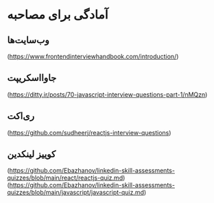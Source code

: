 # آمادگی برای مصاحبه

## وب‌سایت‌ها

(https://www.frontendinterviewhandbook.com/introduction/)

## جاوااسکریپت

(https://ditty.ir/posts/70-javascript-interview-questions-part-1/nMQzn)

## ری‌اکت

(https://github.com/sudheerj/reactjs-interview-questions)

## کوییز لینکدین

(https://github.com/Ebazhanov/linkedin-skill-assessments-quizzes/blob/main/react/reactjs-quiz.md)
(https://github.com/Ebazhanov/linkedin-skill-assessments-quizzes/blob/main/javascript/javascript-quiz.md)
